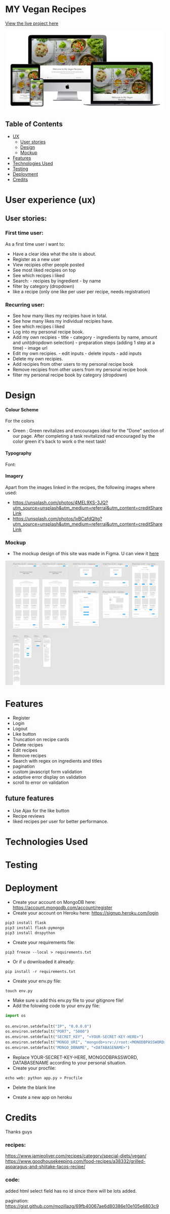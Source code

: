 # MY Vegan Recipes


[View the live project here](https://my-veganrecipes.herokuapp.com/)

![MY Vegan Recipes mockup image](readme-images/mockup-site.jpg)

## Table of Contents
- [UX](#user-experience-(ux))
  - [User stories](#user-stories)
  - [Design](#design)
  - [Mockup](#mockup)
- [Features](#features)
- [Technologies Used](#technologies-used)
- [Testing](#testing)
- [Deployment](#deployment)
- [Credits](#credits)

# User experience (ux)

## User stories:

### First time user:

As a first time user i want to:

- Have a clear idea what the site is about.
- Register as a new user
- View recipies other people posted
- See most liked recipies on top
- See which recipes i liked
- Search: - recipies by ingredient
          - by name
- filter by category (dropdown)
- like a recipe (only one like per user per recipe, needs registration)

### Recurring user:

- See how many likes my recipies have in total.
- See how many likes my individual recipies have.
- See which recipes i liked
- Log into my personal recipe book.
- Add my own recipies
        - title
        - category
        - ingredients by name, amount and unit(dropdown selection)
        - preparation steps (adding 1 step at a time)
        - image url
- Edit my own recipies.
        - edit inputs
        - delete inputs
        - add inputs
- Delete my own recipies.
- Add recipies from other users to my personal recipe book
- Remove recipies from other users from my personal recipe book
- filter my personal recipe book by category (dropdown)

# Design


#### Colour Scheme

For the colors

- Green : Green revitalizes and encourages ideal for the "Done" section of our page.
        After completing a task revitalized nad encouraged by the color green it's back to work o the next task!


#### Typography

Font:


#### Imagery

Apart from the images linked in the recipes, the following images where used:

-   https://unsplash.com/photos/4MEL9XS-3JQ?utm_source=unsplash&utm_medium=referral&utm_content=creditShareLink
-   https://unsplash.com/photos/IxBCafdQItg?utm_source=unsplash&utm_medium=referral&utm_content=creditShareLink    


### Mockup

-  The mockup design of this site was made in Figma. U can view it [here](https://www.figma.com/file/wDLKFqlSfiIHY9t91UBkJX/My-vegan-recipies?node-id=0%3A1) 

![Icanban mockup image](readme-images/design-mockup.jpg)

# Features

- Register
- Login
- Logout
- Like button
- Truncation on recipe cards
- Delete recipes
- Edit recipes
- Remove recipes
- Search with regex on ingredients and titles
- pagination
- custom javascript form validation
- adaptive error display on validation
- scroll to error on validation

## future features

- Use Ajax for the like button
- Recipe reviews
- liked recipes per user for better performance.

# Technologies Used

# Testing

# Deployment

- Create your account on MongoDB here: https://account.mongodb.com/account/register
- Create your account on Heroku here: https://signup.heroku.com/login

```
pip3 install flask
pip3 install flask-pymongo
pip3 install dnspython
```
- Create your requirements file: 
```
pip3 freeze --local > requirements.txt
```
- Or if u downloaded it already:
```
pip install -r requirements.txt
```
- Create your env.py file:
```
touch env.py
```
- Make sure u add this env.py file to your gitignore file!
- Add the folowing code to your env.py file:
```python
import os

os.environ.setdefault("IP", "0.0.0.0")
os.environ.setdefault("PORT", "5000")
os.environ.setdefault("SECRET_KEY", "<YOUR-SECRET-KEY-HERE>")
os.environ.setdefault("MONGO_URI", "mongodb+srv://root:<MONODBPASSWORD>@cluster0.ajvr3.mongodb.net/<DATABASENAME>?retryWrites=true&w=majority")
os.environ.setdefault("MONGO_DBNAME", "<DATABASENAME>")
```
- Replace YOUR-SECRET-KEY-HERE, MONGODBPASSWORD, DATABASENAME according to your personal situation.
- Create your procfile:
``` 
echo web: python app.py > Procfile
```
- Delete the blank line 


- Create a new app on heroku


# Credits

Thanks guys

### recipes:

https://www.jamieoliver.com/recipes/category/special-diets/vegan/
https://www.goodhousekeeping.com/food-recipes/a38332/grilled-asparagus-and-shiitake-tacos-recipe/

### code: 

added html select field has no id since there will be lots added.

pagination:
https://gist.github.com/mozillazg/69fb40067ae6d80386e10e105e6803c9
